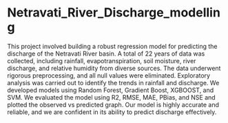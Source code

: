 # Netravati_River_Discharge_modelling
This project involved building a robust regression model for predicting the discharge of the Netravati River basin. A total of 22 years of data was collected, including rainfall, evapotranspiration, soil moisture, river discharge, and relative humidity from diverse sources. The data underwent rigorous preprocessing, and all null values were eliminated. Exploratory analysis was carried out to identify the trends in rainfall and discharge. We developed models using Random Forest, Gradient Boost, XGBOOST, and SVM. We evaluated the model using R2, RMSE, MAE, PBias, and NSE and plotted the observed vs predicted graph. Our model is highly accurate and reliable, and we are confident in its ability to predict discharge effectively.
